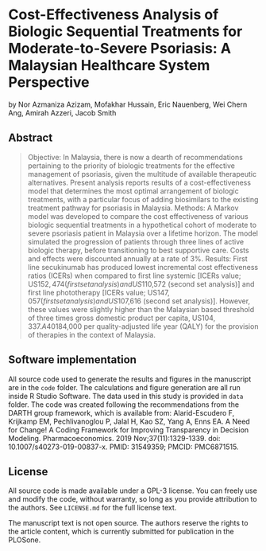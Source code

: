 # Cost-Effectiveness Analysis of Biologic Sequential Treatments for Moderate-to-Severe Psoriasis: A Malaysian Healthcare System Perspective 

by
Nor Azmaniza Azizam,
Mofakhar Hussain,
Eric Nauenberg,
Wei Chern Ang,
Amirah Azzeri,
Jacob Smith


## Abstract

> Objective: In Malaysia, there is now a dearth of recommendations pertaining to the priority of biologic treatments for the effective management of psoriasis, given the multitude of available therapeutic alternatives. Present analysis reports results of a cost-effectiveness model that determines the most optimal arrangement of biologic treatments, with a particular focus of adding biosimilars to the existing treatment pathway for psoriasis in Malaysia. Methods: A Markov model was developed to compare the cost effectiveness of various biologic sequential treatments in a hypothetical cohort of moderate to severe psoriasis patient in Malaysia over a lifetime horizon. The model simulated the progression of patients through three lines of active biologic therapy, before transitioning to best supportive care. Costs and effects were discounted annually at a rate of 3%. Results: First line secukinumab has produced lowest incremental cost effectiveness ratios (ICERs) when compared to first line systemic [ICERs value; US$152,474 (first set analysis) and US$110,572 (second set analysis)] and first line phototherapy [ICERs value; US$147,057 (first set analysis) and US$107,616 (second set analysis)]. However, these values were slightly higher than the Malaysian based threshold of three times gross domestic product per capita, US$104,337. A 40% reduction in the unit costs of reference biologics renders most of the evaluated treatment sequences cost-effective. Conclusion: Adding biosimilar to the current treatment sequence was cost saving strategy as it reduced the costs without significant loss of effectiveness. Given the significant impact of comorbidities and the resulting decline in quality of life among individuals with psoriasis, it may be justifiable to establish a threshold of up to US$184,000 per quality-adjusted life year (QALY) for the provision of therapies in the context of Malaysia.


## Software implementation

All source code used to generate the results and figures in the manuscript are in
the `code` folder.
The calculations and figure generation are all run inside R Studio Software.
The data used in this study is provided in `data` folder.
The code was created following the recommendations from the DARTH group framework, which is available from:
Alarid-Escudero F, Krijkamp EM, Pechlivanoglou P, Jalal H, Kao SZ, Yang A, Enns EA. A Need for Change! A Coding Framework for Improving Transparency in Decision Modeling. Pharmacoeconomics. 2019 Nov;37(11):1329-1339. doi: 10.1007/s40273-019-00837-x. PMID: 31549359; PMCID: PMC6871515.


## License

All source code is made available under a GPL-3 license. You can freely
use and modify the code, without warranty, so long as you provide attribution
to the authors. See `LICENSE.md` for the full license text.

The manuscript text is not open source. The authors reserve the rights to the
article content, which is currently submitted for publication in the
PLOSone.
